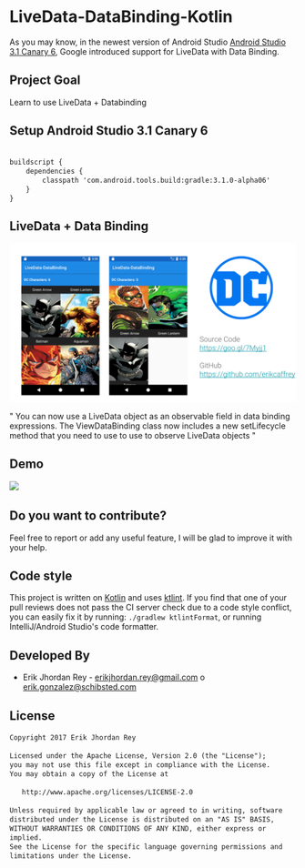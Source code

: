 # LiveData-DataBinding-Kotlin

As you may know, in the newest version of Android Studio [Android Studio 3.1 Canary 6](https://androidstudio.googleblog.com/2017/12/android-studio-31-canary-6-is-now.html), Google introduced support for LiveData with Data Binding.


## Project Goal

Learn to use LiveData + Databinding 

## Setup Android Studio 3.1 Canary 6


``` 

buildscript {
    dependencies {
        classpath 'com.android.tools.build:gradle:3.1.0-alpha06'
    }
}

```

## LiveData + Data Binding


![](./art/dc_data-live.png)


" You can now use a LiveData object as an observable field in data binding expressions. The ViewDataBinding class now includes a new setLifecycle method that you need to use to use to observe LiveData objects "


## Demo

<img src="https://user-images.githubusercontent.com/5893477/34550143-0f06846c-f0d4-11e7-97ae-91b02f3c11e5.gif" width="220">


Do you want to contribute?
--------------------------
Feel free to report or add any useful feature, I will be glad to improve it with your help.


Code style
--------------------------

This project is written on [Kotlin](https://kotlinlang.org/) and uses [ktlint](https://github.com/shyiko/ktlint).
If you find that one of your pull reviews does not pass the CI server check due to a code style conflict, you can
easily fix it by running: `./gradlew ktlintFormat`, or running IntelliJ/Android Studio's code formatter.


Developed By
------------

* Erik Jhordan Rey  - <erikjhordan.rey@gmail.com> o <erik.gonzalez@schibsted.com>

License
-------

    Copyright 2017 Erik Jhordan Rey

    Licensed under the Apache License, Version 2.0 (the "License");
    you may not use this file except in compliance with the License.
    You may obtain a copy of the License at

       http://www.apache.org/licenses/LICENSE-2.0

    Unless required by applicable law or agreed to in writing, software
    distributed under the License is distributed on an "AS IS" BASIS,
    WITHOUT WARRANTIES OR CONDITIONS OF ANY KIND, either express or implied.
    See the License for the specific language governing permissions and
    limitations under the License.
